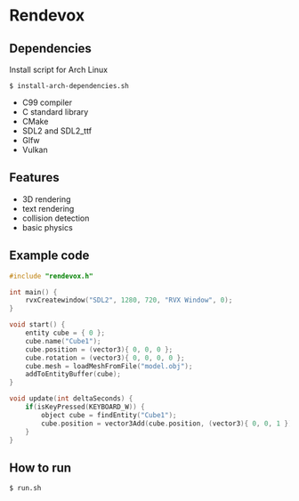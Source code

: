 # Rendevox

## Dependencies
Install script for Arch Linux
``` shell
$ install-arch-dependencies.sh
```

- C99 compiler
- C standard library
- CMake
- SDL2 and SDL2_ttf
- Glfw
- Vulkan

## Features
- 3D rendering
- text rendering
- collision detection
- basic physics

## Example code
```c
#include "rendevox.h"

int main() {
	rvxCreatewindow("SDL2", 1280, 720, "RVX Window", 0);
}

void start() {
	entity cube = { 0 };
	cube.name("Cube1");
	cube.position = (vector3){ 0, 0, 0 };
	cube.rotation = (vector3){ 0, 0, 0, 0 };
	cube.mesh = loadMeshFromFile("model.obj");
	addToEntityBuffer(cube);
}

void update(int deltaSeconds) {
	if(isKeyPressed(KEYBOARD_W)) {
		object cube = findEntity("Cube1");
		cube.position = vector3Add(cube.position, (vector3){ 0, 0, 1 });
	}
}
```

## How to run
``` shell
$ run.sh
```

